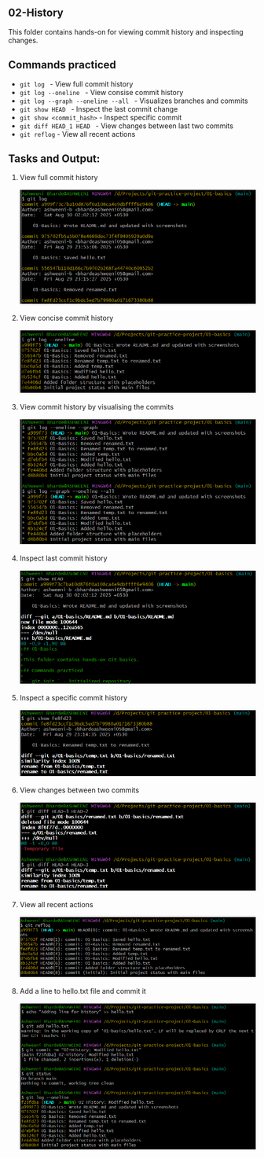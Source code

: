 ## 02-History

This folder contains hands-on for viewing commit history and inspecting changes.

## Commands practiced

- `git log ` - View full commit history
- `git log --oneline ` - View consise commit history
- `git log --graph --oneline --all ` - Visualizes branches and commits
- `git show HEAD ` - Inspect the last commit change
- `git show <commit_hash>` - Inspect specific commit
- `git diff HEAD_1 HEAD ` - View changes between last two commits
- `git reflog` - View all recent actions

## Tasks and Output:

<ol>
<li> View full commit history </li> <br> 
<img alt="Full commit history" src="/02-history/screenshots/history - git log.png"> <br> <br>

<li> View concise commit history </li> <br> 
<img alt="Concise commit history" src="/02-history/screenshots/git log --oneline.png"> <br> <br>

<li> View commit history by visualising the commits </li> <br> 
<img alt="Commit history graph" src="/02-history/screenshots/git log --graph.png"> <br> <br>

<li> Inspect last commit history </li> <br> 
<img alt="Last commit history" src="/02-history/screenshots/git show HEAD.png"> <br> <br>

<li> Inspect a specific commit history </li> <br> 
<img alt="Specific commit history" src="/02-history/screenshots/git show commit_id.png"> <br> <br>

<li> View changes between two commits </li> <br> 
<img alt="Changes between two commits" src="/02-history/screenshots/history - git diff.png"> <br> <br>

<li> View all recent actions </li> <br> 
<img alt="Recent actions" src="/02-history/screenshots/git reflog.png"> <br> <br>

<li> Add a line to hello.txt file and commit it </li> <br> 
<img alt="Modified and committed the file" src="/02-history/screenshots/history - git commit.png"> <br> <br>

</ol>
